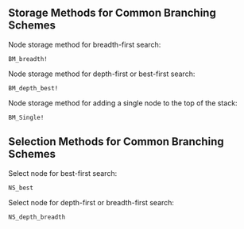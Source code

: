 ## Storage Methods for Common Branching Schemes
Node storage method for breadth-first search:

```@docs
BM_breadth!
```

Node storage method for depth-first or best-first search:

```@docs
BM_depth_best!
```

Node storage method for adding a single node to the top of the stack:

```@docs
BM_Single!
```

## Selection Methods for Common Branching Schemes

Select node for best-first search:

```@docs
NS_best
```

Select node for depth-first or breadth-first search:

```@docs
NS_depth_breadth
```
